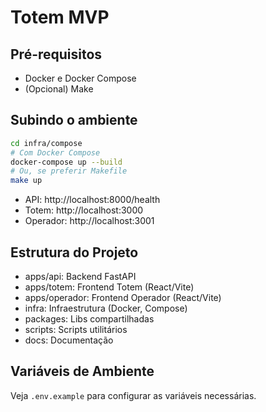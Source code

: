 # Totem MVP

## Pré-requisitos
- Docker e Docker Compose
- (Opcional) Make

## Subindo o ambiente

```sh
cd infra/compose
# Com Docker Compose
docker-compose up --build
# Ou, se preferir Makefile
make up
```

- API: http://localhost:8000/health
- Totem: http://localhost:3000
- Operador: http://localhost:3001

## Estrutura do Projeto
- apps/api: Backend FastAPI
- apps/totem: Frontend Totem (React/Vite)
- apps/operador: Frontend Operador (React/Vite)
- infra: Infraestrutura (Docker, Compose)
- packages: Libs compartilhadas
- scripts: Scripts utilitários
- docs: Documentação

## Variáveis de Ambiente
Veja `.env.example` para configurar as variáveis necessárias. 